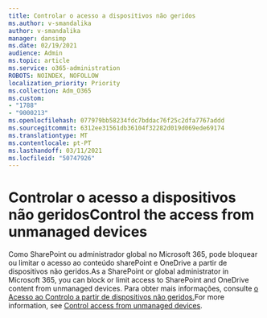 ```yaml
---
title: Controlar o acesso a dispositivos não geridos
ms.author: v-smandalika
author: v-smandalika
manager: dansimp
ms.date: 02/19/2021
audience: Admin
ms.topic: article
ms.service: o365-administration
ROBOTS: NOINDEX, NOFOLLOW
localization_priority: Priority
ms.collection: Adm_O365
ms.custom:
- "1788"
- "9000213"
ms.openlocfilehash: 077979bb58234fdc7bddac76f25c2dfa7767addd
ms.sourcegitcommit: 6312ee31561db36104f32282d019d069ede69174
ms.translationtype: MT
ms.contentlocale: pt-PT
ms.lasthandoff: 03/11/2021
ms.locfileid: "50747926"
---
```

# <a name="control-the-access-from-unmanaged-devices"></a><span data-ttu-id="f7515-102">Controlar o acesso a dispositivos não geridos</span><span class="sxs-lookup"><span data-stu-id="f7515-102">Control the access from unmanaged devices</span></span>

<span data-ttu-id="f7515-103">Como SharePoint ou administrador global no Microsoft 365, pode bloquear ou limitar o acesso ao conteúdo sharePoint e OneDrive a partir de dispositivos não geridos.</span><span class="sxs-lookup"><span data-stu-id="f7515-103">As a SharePoint or global administrator in Microsoft 365, you can block or limit access to SharePoint and OneDrive content from unmanaged devices.</span></span> <span data-ttu-id="f7515-104">Para obter mais informações, consulte [o Acesso ao Controlo a partir de dispositivos não geridos.](https://docs.microsoft.com/sharepoint/control-access-from-unmanaged-devices)</span><span class="sxs-lookup"><span data-stu-id="f7515-104">For more information, see [Control access from unmanaged devices](https://docs.microsoft.com/sharepoint/control-access-from-unmanaged-devices).</span></span>